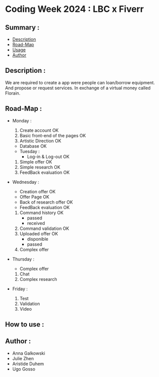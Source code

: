 # Coding Week 2024 : LBC x Fiverr

## Summary :
- [Description](#description--)
- [Road-Map](#road-map-)
- [Usage](#how-to-use-)
- [Author](#author--)

## Description : 
We are required to create a app were people can loan/borrow equipment. 
And propose or request services. In exchange of a virtual money called Florain.

## Road-Map :
- Monday :
  1. Create account OK
  2. Basic front-end of the pages OK
  3. Artistic Direction OK
  + Database OK

  - Tuesday :
    + Log-in & Log-out OK
  1. Simple offer OK
  2. Simple research OK
  3. FeedBack evaluation OK

- Wednesday : 
    + Creation offer OK
    + Offer Page OK
    + Back of research offer OK
    + FeedBack evaluation OK
  1. Command history OK
      - passed
      - received
  2. Command validation OK
  3. Uploaded offer OK
      - disponible
      - passed
  4. Complex offer

- Thursday : 
  + Complex offer
  1. Chat
  2. Complex research


- Friday : 
  1. Test
  2. Validation
  3. Video

## How to use :

## Author : 
- Anna Galkowski
- Julie Zhen
- Aristide Duhem
- Ugo Gosso 